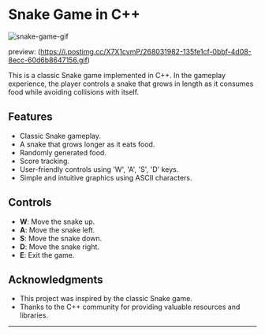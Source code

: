 
# Snake Game in C++
![snake-game-gif](https://github.com/shahar-shemesh/snake-game/assets/62644579/135fe1cf-0bbf-4d08-8ecc-60d6b8647156)

preview: (https://i.postimg.cc/X7X1cvmP/268031982-135fe1cf-0bbf-4d08-8ecc-60d6b8647156.gif)


This is a classic Snake game implemented in C++. In the gameplay experience, the player controls a snake that grows in length as it consumes food while avoiding collisions with itself.

## Features
- Classic Snake gameplay.
- A snake that grows longer as it eats food.
- Randomly generated food.
- Score tracking.
- User-friendly controls using 'W', 'A', 'S', 'D' keys.
- Simple and intuitive graphics using ASCII characters.


## Controls
- **W**: Move the snake up.
- **A**: Move the snake left.
- **S**: Move the snake down.
- **D**: Move the snake right.
- **E**: Exit the game.


## Acknowledgments

- This project was inspired by the classic Snake game.
- Thanks to the C++ community for providing valuable resources and libraries.

---
